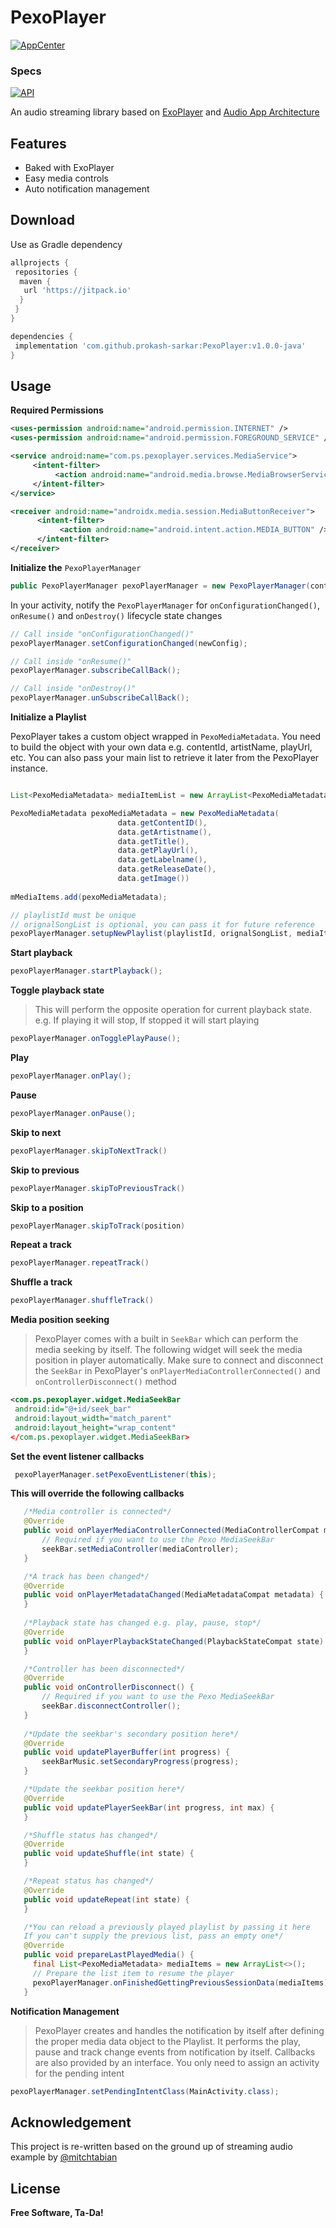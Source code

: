 # PexoPlayer

[![AppCenter]()]()

### Specs
[![API](https://img.shields.io/badge/API-15%2B-orange.svg?style=flat)](https://android-arsenal.com/api?level=16)

An audio streaming library based on [ExoPlayer](https://exoplayer.dev) and [Audio App Architecture](https://developer.android.com/guide/topics/media-apps/audio-app/building-an-audio-app)  

## Features

  - Baked with ExoPlayer 
  - Easy media controls
  - Auto notification management

## Download

Use as Gradle dependency

```gradle
allprojects {
 repositories {
  maven {
   url 'https://jitpack.io'
  }
 }
}

dependencies {
 implementation 'com.github.prokash-sarkar:PexoPlayer:v1.0.0-java'
}
```

## Usage

**Required Permissions**

```xml
<uses-permission android:name="android.permission.INTERNET" />
<uses-permission android:name="android.permission.FOREGROUND_SERVICE" />

<service android:name="com.ps.pexoplayer.services.MediaService">
     <intent-filter>
          <action android:name="android.media.browse.MediaBrowserService" />
     </intent-filter>
</service>

<receiver android:name="androidx.media.session.MediaButtonReceiver">
      <intent-filter>
           <action android:name="android.intent.action.MEDIA_BUTTON" />
      </intent-filter>
</receiver>
```

**Initialize the** ```PexoPlayerManager```

```Java
public PexoPlayerManager pexoPlayerManager = new PexoPlayerManager(context);
```

In your activity, notify the ```PexoPlayerManager``` for ```onConfigurationChanged()```, ```onResume()``` and ```onDestroy()``` lifecycle state changes

```Java
// Call inside "onConfigurationChanged()"
pexoPlayerManager.setConfigurationChanged(newConfig);

// Call inside "onResume()"
pexoPlayerManager.subscribeCallBack();

// Call inside "onDestroy()"
pexoPlayerManager.unSubscribeCallBack();
```

**Initialize a Playlist**

PexoPlayer takes a custom object wrapped in ```PexoMediaMetadata```. You need to build the object with your own data e.g. contentId, artistName, playUrl, etc. You can also pass your main list to retrieve it later from the PexoPlayer instance.

```java

List<PexoMediaMetadata> mediaItemList = new ArrayList<PexoMediaMetadata>();

PexoMediaMetadata pexoMediaMetadata = new PexoMediaMetadata(
                        data.getContentID(),
                        data.getArtistname(),
                        data.getTitle(),
                        data.getPlayUrl(),
                        data.getLabelname(),
                        data.getReleaseDate(),
                        data.getImage())
                        
mMediaItems.add(pexoMediaMetadata);

// playlistId must be unique
// orignalSongList is optional, you can pass it for future reference
pexoPlayerManager.setupNewPlaylist(playlistId, orignalSongList, mediaItemList, position);
```

**Start playback**

```java
pexoPlayerManager.startPlayback();
```

**Toggle playback state**

> This will perform the opposite operation for current playback state. e.g. If playing it will stop, If stopped it will start playing
>

```java
pexoPlayerManager.onTogglePlayPause();
```

**Play** 

```java
pexoPlayerManager.onPlay();
```

**Pause**

```java
pexoPlayerManager.onPause();
```

**Skip to next**

```java
pexoPlayerManager.skipToNextTrack()
```

**Skip to previous**

```java
pexoPlayerManager.skipToPreviousTrack()
```

**Skip to a position**

```java
pexoPlayerManager.skipToTrack(position)
```

**Repeat a track**

```java
pexoPlayerManager.repeatTrack()
```

**Shuffle a track**

```java
pexoPlayerManager.shuffleTrack()
```

**Media position seeking**

> PexoPlayer comes with a built in ```SeekBar``` which can perform the media seeking by itself. The following widget will seek the media position in player automatically. Make sure to connect and disconnect the ```SeekBar``` in PexoPlayer's ```onPlayerMediaControllerConnected()``` and ```onControllerDisconnect()``` method

```xml
<com.ps.pexoplayer.widget.MediaSeekBar    
 android:id="@+id/seek_bar"    
 android:layout_width="match_parent"    
 android:layout_height="wrap_content"                                     
</com.ps.pexoplayer.widget.MediaSeekBar>
```

**Set the event listener callbacks**

```java
 pexoPlayerManager.setPexoEventListener(this);
```

 **This will override the following callbacks**

 ```java
    /*Media controller is connected*/
    @Override
    public void onPlayerMediaControllerConnected(MediaControllerCompat mediaController) {
        // Required if you want to use the Pexo MediaSeekBar
        seekBar.setMediaController(mediaController);
    }

    /*A track has been changed*/
    @Override
    public void onPlayerMetadataChanged(MediaMetadataCompat metadata) {
    }
    
    /*Playback state has changed e.g. play, pause, stop*/
    @Override
    public void onPlayerPlaybackStateChanged(PlaybackStateCompat state) {
    }

    /*Controller has been disconnected*/
    @Override
    public void onControllerDisconnect() {
        // Required if you want to use the Pexo MediaSeekBar
        seekBar.disconnectController();
    }
    
    /*Update the seekbar's secondary position here*/
    @Override
    public void updatePlayerBuffer(int progress) {
        seekBarMusic.setSecondaryProgress(progress);
    }

    /*Update the seekbar position here*/
    @Override
    public void updatePlayerSeekBar(int progress, int max) {
    }

    /*Shuffle status has changed*/
    @Override
    public void updateShuffle(int state) {
    }

    /*Repeat status has changed*/
    @Override
    public void updateRepeat(int state) {
    }

    /*You can reload a previously played playlist by passing it here
    If you can't supply the previous list, pass an empty one*/
    @Override
    public void prepareLastPlayedMedia() {
      final List<PexoMediaMetadata> mediaItems = new ArrayList<>();
      // Prepare the list item to resume the player
      pexoPlayerManager.onFinishedGettingPreviousSessionData(mediaItems);
    }
 ```

**Notification Management**

> PexoPlayer creates and handles the notification by itself after defining the proper media data object to the Playlist. It performs the play, pause and track change events from notification by itself. Callbacks are also provided by an interface. You only need to assign an activity for the pending intent
>

```java
pexoPlayerManager.setPendingIntentClass(MainActivity.class);
```

## Acknowledgement

This project is re-written based on the ground up of streaming audio example by [@mitchtabian](https://github.com/mitchtabian)

License
----

**Free Software, Ta-Da!**
